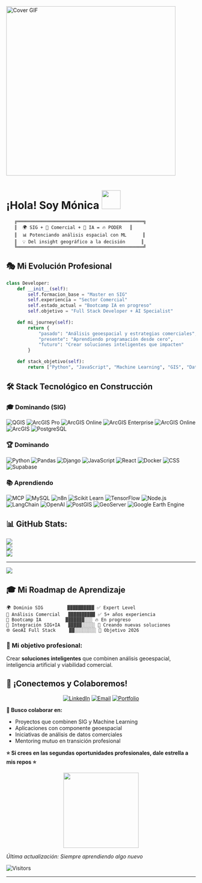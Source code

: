 <div>
  <img src="https://media.giphy.com/media/v1.Y2lkPWVjZjA1ZTQ3bXZiaWMzbTkwMjN6ZWxkbXNrazB0NHF1cjF2YWI2cnd1bGM2MjQ5diZlcD12MV9naWZzX3NlYXJjaCZjdD1n/3ohhwmSDJmpHNCZi8M/giphy.gif" width="450" alt="Cover GIF"/>

</div>


# <div>
#  ¡Hola! Soy Mónica  <img src="https://media.giphy.com/media/v1.Y2lkPWVjZjA1ZTQ3eTg5NnN0eXdkd3F2eDJkMHp3MGlmMmtvamF3anFhM2VkMG40bmV5OSZlcD12MV9naWZzX3NlYXJjaCZjdD1n/VOPK1BqsMEJRS/giphy.gif" width="50"/>
</div>


```ascii
   ╔═══════════════════════════════════════════════╗
   ║  🌍 SIG + 💼 Comercial + 🤖 IA = 🔥 PODER   ║
   ║  📊 Potenciando análisis espacial con ML      ║
   ║  💡 Del insight geográfico a la decisión      ║
   ╚═══════════════════════════════════════════════╝
```

## 🎭 Mi Evolución Profesional

```python
class Developer:
    def __init__(self):
        self.formacion_base = "Master en SIG"
        self.experiencia = "Sector Comercial"
        self.estado_actual = "Bootcamp IA en progreso"
        self.objetivo = "Full Stack Developer + AI Specialist"
        
    def mi_journey(self):
        return {
            "pasado": "Análisis geoespacial y estrategias comerciales",
            "presente": "Aprendiendo programación desde cero",
            "futuro": "Crear soluciones inteligentes que impacten"
        }
    
    def stack_objetivo(self):
        return ["Python", "JavaScript", "Machine Learning", "GIS", "Data Analysis"]
```

## 🛠️ Stack Tecnológico en Construcción

### 🎓 Dominando (SIG)
![QGIS](https://img.shields.io/badge/QGIS-589632?style=for-the-badge&logo=qgis&logoColor=white)
![ArcGIS Pro](https://img.shields.io/badge/ArcGIS_Pro-0C7BDC?style=for-the-badge&logo=esri&logoColor=white)
![ArcGIS Online](https://img.shields.io/badge/ArcGIS_Online-2C7AC3?style=for-the-badge&logo=esri&logoColor=white)
![ArcGIS Enterprise](https://img.shields.io/badge/ArcGIS_Enterprise-0C7BDC?style=for-the-badge&logo=esri&logoColor=white)
![ArcGIS Online](https://img.shields.io/badge/ArcGIS_Online-2C7AC3?style=for-the-badge&logo=esri&logoColor=white)
![ArcGIS](https://img.shields.io/badge/ArcGIS-2C7AC3?style=for-the-badge&logo=esri&logoColor=white)
![PostgreSQL](https://img.shields.io/badge/PostgreSQL-336791?style=for-the-badge&logo=postgresql&logoColor=white)

### 🏆 Dominando 
![Python](https://img.shields.io/badge/Python-3776AB?style=for-the-badge&logo=python&logoColor=white)
![Pandas](https://img.shields.io/badge/Pandas-150458?style=for-the-badge&logo=pandas&logoColor=white)
![Django](https://img.shields.io/badge/Django-092E20?style=for-the-badge&logo=django&logoColor=white)
![JavaScript](https://img.shields.io/badge/JavaScript-F7DF1E?style=for-the-badge&logo=javascript&logoColor=black)
![React](https://img.shields.io/badge/React-61DAFB?style=for-the-badge&logo=react&logoColor=black)
![Docker](https://img.shields.io/badge/Docker-2496ED?style=for-the-badge&logo=docker&logoColor=white)
![CSS](https://img.shields.io/badge/CSS3-1572B6?style=for-the-badge&logo=css3&logoColor=white)
![Supabase](https://img.shields.io/badge/Supabase-3ECF8E?style=for-the-badge&logo=supabase&logoColor=white)

### 📚 Aprendiendo 
![MCP](https://img.shields.io/badge/MCP-FF6B35?style=for-the-badge&logo=databricks&logoColor=white)
![MySQL](https://img.shields.io/badge/MySQL-4479A1?style=for-the-badge&logo=mysql&logoColor=white)
![n8n](https://img.shields.io/badge/n8n-EA4B71?style=for-the-badge&logo=n8n&logoColor=white)
![Scikit Learn](https://img.shields.io/badge/scikit_learn-F7931E?style=for-the-badge&logo=scikit-learn&logoColor=white)
![TensorFlow](https://img.shields.io/badge/TensorFlow-FF6F00?style=for-the-badge&logo=tensorflow&logoColor=white)
![Node.js](https://img.shields.io/badge/Node.js-339933?style=for-the-badge&logo=nodedotjs&logoColor=white)
![LangChain](https://img.shields.io/badge/LangChain-121D33?style=for-the-badge&logo=chainlink&logoColor=white)
![OpenAI](https://img.shields.io/badge/OpenAI-412991?style=for-the-badge&logo=openai&logoColor=white)
![PostGIS](https://img.shields.io/badge/PostGIS-336791?style=for-the-badge&logo=postgresql&logoColor=white)
![GeoServer](https://img.shields.io/badge/GeoServer-589632?style=for-the-badge&logo=geoserver&logoColor=white)
![Google Earth Engine](https://img.shields.io/badge/Google_Earth_Engine-4285F4?style=for-the-badge&logo=google&logoColor=white)


## 📊 GitHub Stats:

![](https://github-readme-stats.vercel.app/api?username=monigogo&theme=shadow_blue&hide_border=false&include_all_commits=false&count_private=true)<br/>
![](https://nirzak-streak-stats.vercel.app/?user=monigogo&theme=shadow_blue&hide_border=false)<br/>
![](https://github-readme-stats.vercel.app/api/top-langs/?username=monigogo&theme=shadow_blue&hide_border=false&include_all_commits=false&count_private=true&layout=compact)

---
[![](https://visitcount.itsvg.in/api?id=monigogo&icon=0&color=0)](https://visitcount.itsvg.in)

<!-- Proudly created with GPRM ( https://gprm.itsvg.in ) -->


## 🎓 Mi Roadmap de Aprendizaje

```
🌍 Dominio SIG         ▓▓▓▓▓▓▓▓▓▓ ✅ Expert Level
💼 Análisis Comercial   ▓▓▓▓▓▓▓▓▓▓ ✅ 5+ años experiencia
🤖 Bootcamp IA         ▓▓▓▓▓▓▓░░░ 🔥 En progreso 
🔄 Integración SIG+IA   ▓▓▓▓▓░░░░░ 🚀 Creando nuevas soluciones
🌐 GeoAI Full Stack     ▓▓░░░░░░░░ 🎯 Objetivo 2026
```

### 🔮 Mi objetivo profesional:
Crear **soluciones inteligentes** que combinen análisis geoespacial, inteligencia artificial y viabilidad comercial.


## 🤝 ¡Conectemos y Colaboremos!

<div align="center">

[![LinkedIn](https://img.shields.io/badge/LinkedIn-0077B5?style=for-the-badge&logo=linkedin&logoColor=white)](https://www.linkedin.com/in/gomezgomonica/)
[![Email](https://img.shields.io/badge/Email-D14836?style=for-the-badge&logo=gmail&logoColor=white)](mailto:tu-email@gmail.com)
[![Portfolio](https://img.shields.io/badge/Portfolio-000000?style=for-the-badge&logo=vercel&logoColor=white)](https://tu-portfolio.com)

</div>

**🤝 Busco colaborar en:**
- Proyectos que combinen SIG y Machine Learning
- Aplicaciones con componente geoespacial
- Iniciativas de análisis de datos comerciales
- Mentoring mutuo en transición profesional


**⭐ Si crees en las segundas oportunidades profesionales, dale estrella a mis repos ⭐**
 <div align="center">
  <img src="https://media.giphy.com/media/JIX9t2j0ZTN9S/giphy.gif" width="200"/>
</div>

*Última actualización: Siempre aprendiendo algo nuevo*

![Visitors](https://visitor-badge.laobi.icu/badge?page_id=tu-username.tu-username)

</div>

---
